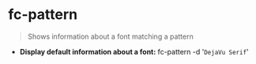 # fc-pattern
> Shows information about a font matching a pattern
- **Display default information about a font:**
fc-pattern -d '`DejaVu Serif`'
